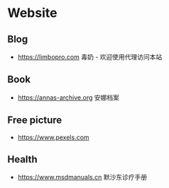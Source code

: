 
# Website

## Blog
* https://limbopro.com 毒奶 - 欢迎使用代理访问本站
  
## Book
* https://annas-archive.org 安娜档案
  
## Free picture
* https://www.pexels.com 


## Health
* https://www.msdmanuals.cn  默沙东诊疗手册
